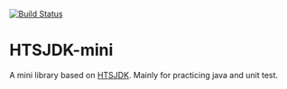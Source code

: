 [![Build Status](https://travis-ci.org/linhai86/htsjdk-mini.svg?branch=master)](https://travis-ci.org/linhai86/htsjdk-mini)

# HTSJDK-mini
A mini library based on [HTSJDK](https://github.com/samtools/htsjdk). Mainly for practicing java and unit test.
